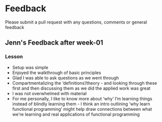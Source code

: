# Feedback

Please submit a pull request with any questions, comments or general feedback

## Jenn's Feedback after week-01

### Lesson
- Setup was simple
- Enjoyed the walkthrough of basic principles
- Glad I was able to ask questions as we went through
- Compartmentalizing the ‘definitions’/theory - and looking through these first and then discussing them as we did the applied work was great
- I was not overwhelmed with material
- For me personally, I like to know more about ‘why’ I’m learning things instead of blindly learning them - I think an intro outlining ‘why learn functional programming’ might help draw connections between what we're learning and real applications of functional programming
